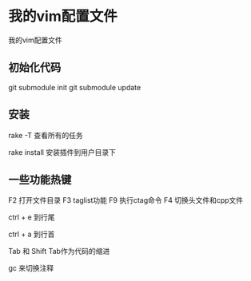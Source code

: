 # 我的vim配置文件

我的vim配置文件

## 初始化代码

git submodule init
git submodule update


## 安装

rake -T 查看所有的任务

rake install 安装插件到用户目录下


## 一些功能热键

F2 打开文件目录
F3 taglist功能
F9 执行ctag命令
F4 切换头文件和cpp文件

ctrl + e 到行尾

ctrl + a 到行首

Tab 和 Shift Tab作为代码的缩进

gc 来切换注释

